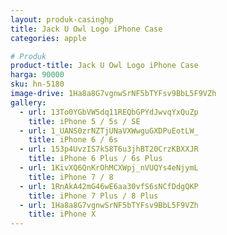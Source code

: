 ```yaml
---
layout: produk-casinghp
title: Jack U Owl Logo iPhone Case
categories: apple

# Produk
product-title: Jack U Owl Logo iPhone Case
harga: 90000
sku: hn-5180
image-drive: 1Ha8a8G7vgnwSrNF5bTYFsv9BbL5F9VZh
gallery:
  - url: 13To0YGbVW5dq11REQbGPYdJwvqYxQuZp
    title: iPhone 5 / 5s / SE
  - url: 1_UANS0zrNZTjUNaVXWwguGXDPuEotLW_
    title: iPhone 6 / 6s
  - url: 153p4UvzIS7kS8T6u3jhBT20CrzKBXXJR
    title: iPhone 6 Plus / 6s Plus
  - url: 1KivXQ6QnKrOhMCXWpj_nVUQYs4eNjymL
    title: iPhone 7 / 8
  - url: 1RnAkA42mG46wE6aa30vfS6sNCfDdgQKP
    title: iPhone 7 Plus / 8 Plus
  - url: 1Ha8a8G7vgnwSrNF5bTYFsv9BbL5F9VZh
    title: iPhone X
---
```

